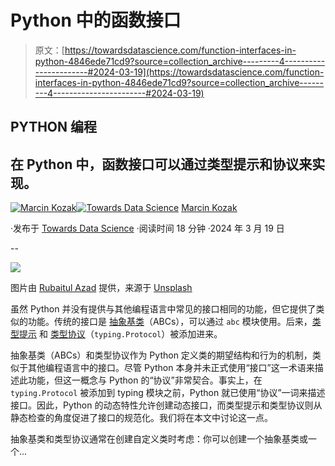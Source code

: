 # Python 中的函数接口

> 原文：[https://towardsdatascience.com/function-interfaces-in-python-4846ede71cd9?source=collection_archive---------4-----------------------#2024-03-19](https://towardsdatascience.com/function-interfaces-in-python-4846ede71cd9?source=collection_archive---------4-----------------------#2024-03-19)

## PYTHON 编程

## 在 Python 中，函数接口可以通过类型提示和协议来实现。

[](https://medium.com/@nyggus?source=post_page---byline--4846ede71cd9--------------------------------)[![Marcin Kozak](../Images/d7faf62e48ed81dab5d8ad92819fff54.png)](https://medium.com/@nyggus?source=post_page---byline--4846ede71cd9--------------------------------)[](https://towardsdatascience.com/?source=post_page---byline--4846ede71cd9--------------------------------)[![Towards Data Science](../Images/a6ff2676ffcc0c7aad8aaf1d79379785.png)](https://towardsdatascience.com/?source=post_page---byline--4846ede71cd9--------------------------------) [Marcin Kozak](https://medium.com/@nyggus?source=post_page---byline--4846ede71cd9--------------------------------)

·发布于 [Towards Data Science](https://towardsdatascience.com/?source=post_page---byline--4846ede71cd9--------------------------------) ·阅读时间 18 分钟 ·2024 年 3 月 19 日

--

![](../Images/ad64319b4ec547bf3013a6c0a4185166.png)

图片由 [Rubaitul Azad](https://unsplash.com/@rubaitulazad?utm_source=medium&utm_medium=referral) 提供，来源于 [Unsplash](https://unsplash.com/?utm_source=medium&utm_medium=referral)

虽然 Python 并没有提供与其他编程语言中常见的接口相同的功能，但它提供了类似的功能。传统的接口是 [抽象基类](https://docs.python.org/3/library/abc.html)（ABCs），可以通过 `abc` 模块使用。后来，[类型提示](https://docs.python.org/3/library/typing.html) 和 [类型协议](https://docs.python.org/3/library/typing.html#typing.Protocol)（`typing.Protocol`）被添加进来。

抽象基类（ABCs）和类型协议作为 Python 定义类的期望结构和行为的机制，类似于其他编程语言中的接口。尽管 Python 本身并未正式使用“接口”这一术语来描述此功能，但这一概念与 Python 的“协议”非常契合。事实上，在 `typing.Protocol` 被添加到 typing 模块之前，Python 就已使用“协议”一词来描述接口。因此，Python 的动态特性允许创建动态接口，而类型提示和类型协议则从静态检查的角度促进了接口的规范化。我们将在本文中讨论这一点。

抽象基类和类型协议通常在创建自定义类时考虑：你可以创建一个抽象基类或一个...
